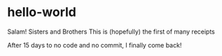 # hello-world

Salam! Sisters and Brothers
This is (hopefully) the first of many receipts

After 15 days to no code and no commit, I finally come back!

